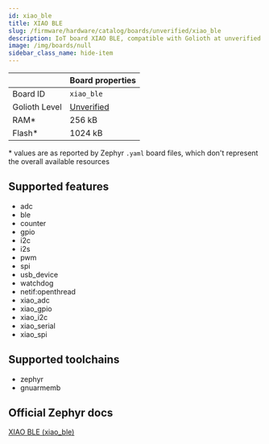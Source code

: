 ```yaml
---
id: xiao_ble
title: XIAO BLE
slug: /firmware/hardware/catalog/boards/unverified/xiao_ble
description: IoT board XIAO BLE, compatible with Golioth at unverified level.
image: /img/boards/null
sidebar_class_name: hide-item
---
```


[//]: # (This is an auto-generated file, do not edit! Changes to it will be lost upon re-generation)



|                | Board properties     |
| -------------  | -------------------- |
| Board ID       | `xiao_ble` |
| Golioth Level  | [Unverified](/firmware/hardware#unverified-boards) |
| RAM*           | 256 kB |
| Flash*         | 1024 kB |

\* values are as reported by Zephyr `.yaml` board files, which don't represent the overall available resources



## Supported features

* adc
* ble
* counter
* gpio
* i2c
* i2s
* pwm
* spi
* usb_device
* watchdog
* netif:openthread
* xiao_adc
* xiao_gpio
* xiao_i2c
* xiao_serial
* xiao_spi

## Supported toolchains

* zephyr
* gnuarmemb

## Official Zephyr docs

[XIAO BLE (xiao_ble)](https://docs.zephyrproject.org/latest/boards/seeed/xiao_ble/doc/index.html)
